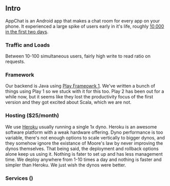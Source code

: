 ## Intro

AppChat is an Android app that makes a chat room for every app on your phone. It experienced a large spike of users early in it's life, roughly [10,000 in the first two days](https://medium.com/@matthall2000/appchat-week-1-freak-outs-flaming-servers-and-6-releases-14f81552f186).

### Traffic and Loads

Between 10-100 simultaneous users, fairly high write to read ratio on requests.

### Framework

Our backend is Java using [Play Frameowrk 1](https://www.playframework.com/documentation/1.3.x/home). We've written a bunch of things using Play 1 so we stuck with it for this too. Play 2 has been out for a while now, but it seems like they lost the productivity focus of the first version and they got excited about Scala, which we are not.

### Hosting ($25/month)

We use [Heroku](https://www.heroku.com/) usually running a single 1x dyno. Heroku is an awesome software platform with a weak hardware offering. Dyno performance is too variable, there's not enough options to scale vertically to bigger dynos, and they somehow ignore the existance of Moore's law by never improving the dynos themselves. That being said, the deployment and rollback options alone keep us using it. Nothing is fater to set up and has less management time. We deploy anywhere from 1-10 times a day and nothing is faster and simpler than Heroku. We just wish the dynos were better.

### Services ()
